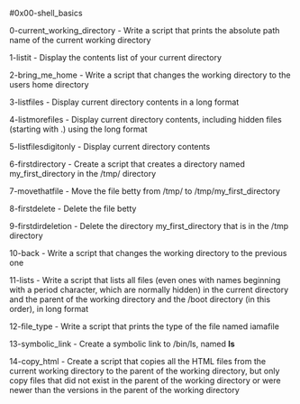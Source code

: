 #0x00-shell_basics

0-current_working_directory - Write a script that prints the absolute path name of the current working directory

1-listit - Display the contents list of your current directory

2-bring_me_home - Write a script that changes the working directory to the users home directory

3-listfiles - Display current directory contents in a long format

4-listmorefiles - Display current directory contents, including hidden files (starting with .) using the long format

5-listfilesdigitonly - Display current directory contents

6-firstdirectory - Create a script that creates a directory named my_first_directory in the /tmp/ directory

7-movethatfile - Move the file betty from /tmp/ to /tmp/my_first_directory

8-firstdelete - Delete the file betty

9-firstdirdeletion - Delete the directory my_first_directory that is in the /tmp directory

10-back - Write a script that changes the working directory to the previous one

11-lists - Write a script that lists all files (even ones with names beginning with a period character, which are normally hidden) in the current directory and the parent of the working directory and the /boot directory (in this order), in long format

12-file_type - Write a script that prints the type of the file named iamafile

13-symbolic_link - Create a symbolic link to /bin/ls, named __ls__

14-copy_html - Create a script that copies all the HTML files from the current working directory to the parent of the working directory, but only copy files that did not exist in the parent of the working directory or were newer than the versions in the parent of the working directory

